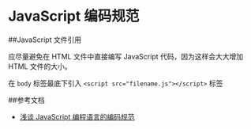 JavaScript 编码规范
===================

##JavaScript 文件引用

应尽量避免在 HTML 文件中直接编写 JavaScript 代码，因为这样会大大增加 HTML 文件的大小。

在 `body` 标签最底下引入 `<script src="filename.js"></script>` 标签






##参考文档

- [浅谈 JavaScript 编程语言的编码规范](http://www.ibm.com/developerworks/cn/web/1008_wangdd_jscodingrule/)


